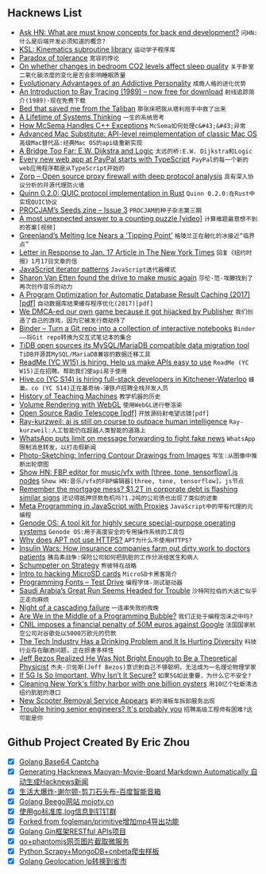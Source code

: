 ## Hacknews List


- [Ask HN: What are must know concepts for back end development?](item?id=18961793)  `问HN:什么是后端开发必须知道的概念?`
- [KSL: Kinematics subroutine library](https://github.com/shift-dynamics/ksl)  `运动学子程序库`
- [Paradox of tolerance](https://en.wikipedia.org/wiki/Paradox_of_tolerance)  `宽容的悖论`
- [On whether changes in bedroom CO2 levels affect sleep quality](https://www.gwern.net/zeo/CO2)  `关于卧室二氧化碳浓度的变化是否会影响睡眠质量`
- [Evolutionary Advantages of an Addictive Personality](https://blogs.scientificamerican.com/observations/the-evolutionary-advantages-of-an-addictive-personality/)  `成瘾人格的进化优势`
- [An Introduction to Ray Tracing (1989) – now free for download](http://www.realtimerendering.com/blog/an-introduction-to-ray-tracing-is-now-free-for-download/)  `射线追踪简介(1989)-现在免费下载`
- [Bed that saved me from the Taliban](https://www.bbc.co.uk/news/stories-46882917)  `那张床把我从塔利班手中救了出来`
- [A Lifetime of Systems Thinking](https://thesystemsthinker.com/a-lifetime-of-systems-thinking/)  `一生的系统思考`
- [How McSema Handles C&#43;&#43; Exceptions](https://blog.trailofbits.com/2019/01/21/how-mcsema-handles-c-exceptions/)  `McSema如何处理c&#43;&#43;异常`
- [Advanced Mac Substitute: API-level reimplementation of classic Mac OS](https://www.v68k.org/advanced-mac-substitute/)  `高级Mac替代品:经典Mac OS的api级重新实现`
- [A Bridge Too Far: E.W. Dijkstra and Logic](https://vanemden.wordpress.com/2018/07/21/dijkstra-and-logic)  `太远的桥:E.W. Dijkstra和Logic`
- [Every new web app at PayPal starts with TypeScript](https://medium.com/paypal-engineering/why-every-new-web-app-at-paypal-starts-with-typescript-9d1acc07c839)  `PayPal的每一个新的web应用程序都是从TypeScript开始的`
- [Zorp – Open source proxy firewall with deep protocol analysis](http://balasys.github.io/zorp/about/)  `具有深入协议分析的开源代理防火墙`
- [Quinn 0.2.0: QUIC protocol implementation in Rust](https://github.com/djc/quinn/releases/tag/0.2.0)  `Quinn 0.2.0:在Rust中实现QUIC协议`
- [PROCJAM’s Seeds zine – Issue 3](http://www.procjam.com/seeds/issues/3/)  `PROCJAM的种子杂志第三期`
- [A most unexpected answer to a counting puzzle [video]](https://www.youtube.com/watch?v=HEfHFsfGXjs)  `计算难题最意想不到的答案[视频]`
- [Greenland’s Melting Ice Nears a ‘Tipping Point’](https://www.nytimes.com/2019/01/21/climate/greenland-ice.html)  `格陵兰正在融化的冰接近“临界点”`
- [Letter in Response to Jan. 17 Article in The New York Times](https://reich.hms.harvard.edu/letter-response-jan-17-article-new-york-times)  `回复《纽约时报》1月17日文章的信`
- [JavaScript iterator patterns](https://loige.co/javascript-iterator-patterns)  `JavaScript迭代器模式`
- [Sharon Van Etten found the drive to make music again](https://www.huckmag.com/art-and-culture/music-2/remind-me-tomorrow-interview-sharon-van-etten/)  `莎伦·范·埃滕找到了再次创作音乐的动力`
- [A Program Optimization for Automatic Database Result Caching (2017) [pdf]](http://adam.chlipala.net/papers/SqlcachePOPL17/SqlcachePOPL17.pdf)  `自动数据库结果缓存程序优化(2017)[pdf]`
- [We DMCA-ed our own game because it got hijacked by Publisher](https://www.reddit.com/r/gamedev/comments/ai80zd/we_dmcaed_our_own_game_last_week_because_it_got/)  `我们创造了自己的游戏，因为它被发行商劫持了`
- [Binder – Turn a Git repo into a collection of interactive notebooks](https://mybinder.org/)  `Binder——将Git repo转换为交互式笔记本的集合`
- [TiDB open sources its MySQL/MariaDB compatible data migration tool](https://github.com/pingcap/dm)  `TiDB开源其MySQL/MariaDB兼容的数据迁移工具`
- [ReadMe (YC W15) is hiring. Help us make APIs easy to use](http://readme.io/careers)  `ReadMe (YC W15)正在招聘。帮助我们使api易于使用`
- [Hive.co (YC S14) is hiring full-stack developers in Kitchener-Waterloo](https://angel.co/hive/jobs/46091-full-stack-software-developer)  `蜂巢。co (YC S14)正在基奇纳-滑铁卢招聘全栈开发人员`
- [History of Teaching Machines](http://teachingmachin.es/timeline.html)  `教学机器的历史`
- [Volume Rendering with WebGL](https://www.willusher.io/webgl/2019/01/13/volume-rendering-with-webgl)  `使用WebGL进行卷渲染`
- [Open Source Radio Telescope [pdf]](https://www.gnuradio.org/grcon/grcon18/presentations/open_source_radio_telescopes/2-John_Makous-OSRT.pdf)  `开放源码射电望远镜[pdf]`
- [Ray-kurzweil: ai is still on course to outpace human intelligence](https://www.grayscott.com/seriouswonder-//ray-kurzweil-ai-is-still-on-course-to-outpace-human-intelligence)  `Ray-kurzweil:人工智能仍在超越人类智能的道路上`
- [WhatsApp puts limit on message forwarding to fight fake news](https://www.theguardian.com/technology/2019/jan/21/whatsapp-limits-message-forwarding-fight-fake-news)  `WhatsApp限制消息转发，以打击假新闻`
- [Photo-Sketching: Inferring Contour Drawings from Images](https://arxiv.org/abs/1901.00542)  `写生:从图像中推断出轮廓图`
- [Show HN: FBP editor for music/vfx with [three, tone, tensorflow].js nodes](https://kousun12.github.io/eternal/)  `Show HN:音乐/vfx的FBP编辑器[three, tone, tensorflow]。js节点`
- [Remember the mortgage mess? $1.2T in corporate debt is flashing similar signs](https://www.latimes.com/business/la-fi-corporate-debt-risks-20190120-story.html#nws=mcnewsletter)  `还记得抵押贷款危机吗?1.2吨的公司债也出现了类似的迹象`
- [Meta Programming in JavaScript with Proxies](https://itnext.io/meta-programming-in-javascript-with-proxies-64fa4898070e)  `JavaScript中的带有代理的元编程`
- [Genode OS: A tool kit for highly secure special-purpose operating systems](https://genode.org/about/index)  `Genode OS:用于高度安全的专用操作系统的工具包`
- [Why does APT not use HTTPS?](https://whydoesaptnotusehttps.com/)  `APT为什么不使用HTTPS?`
- [Insulin Wars: How insurance companies farm out dirty work to doctors patients](https://www.nytimes.com/2019/01/18/opinion/cost-insurance-diabetes-insulin.html)  `胰岛素战争:保险公司如何把肮脏的工作分派给医生和病人`
- [Schumpeter on Strategy](http://reactionwheel.net/2019/01/schumpeter-on-strategy.html)  `熊彼特在战略`
- [Intro to hacking MicroSD cards](http://bunniestudios.com/blog/?p=3554)  `MicroSD卡黑客简介`
- [Programming Fonts – Test Drive](http://app.programmingfonts.org/)  `编程字体-测试驱动器`
- [Saudi Arabia’s Great Run Seems Headed for Trouble](https://www.bloomberg.com/opinion/articles/2019-01-04/saudis-faces-cheap-oil-social-liberalization-climate-change)  `沙特阿拉伯的大逃亡似乎正走向麻烦`
- [Night of a cascading failure](https://rachelbythebay.com/w/2019/01/20/quiet/)  `一连串失败的夜晚`
- [Are We in the Middle of a Programming Bubble?](https://thinkfaster.co/2019/01/are-we-in-the-middle-of-a-giant-programming-bubble/)  `我们正处于编程泡沫之中吗?`
- [CNIL imposes a financial penalty of 50M euros against Google](https://www.cnil.fr/en/cnils-restricted-committee-imposes-financial-penalty-50-million-euros-against-google-llc)  `法国国家航空公司对谷歌处以5000万欧元的罚款`
- [The Tech Industry Has a Drinking Problem and It Is Hurting Diversity](https://kevincrawley.io/posts/tech-industry-drinking-problem/)  `科技行业存在酗酒问题，正在损害多样性`
- [Jeff Bezos Realized He Was Not Bright Enough to Be a Theoretical Physicist](https://www.youtube.com/watch?v=eFnV6EM-wzY)  `杰夫·贝佐斯(Jeff Bezos)意识到自己不够聪明，无法成为一名理论物理学家`
- [If 5G Is So Important, Why Isn’t It Secure?](https://www.nytimes.com/2019/01/21/opinion/5g-cybersecurity-china.html)  `如果5G如此重要，为什么它不安全?`
- [Cleaning New York&#39;s filthy harbor with one billion oysters](https://www.cnn.com/2019/01/16/tech/billion-oyster-project/index.html)  `用10亿个牡蛎清洁纽约肮脏的港口`
- [New Scooter Removal Service Appears](https://www.scootscoop.com/)  `新的滑板车拆卸服务出现`
- [Trouble hiring senior engineers? It&#39;s probably you](https://hiringengineersbook.com/post/trouble-hiring/)  `招聘高级工程师有困难?这可能是你`

## Github Project Created By Eric Zhou

- [x] [Golang Base64 Captcha](https://github.com/mojocn/base64Captcha)
- [x] [Generating Hacknews Maoyan-Movie-Board Markdown Automatically 自动生成Hacknews新闻](https://github.com/dejavuzhou/md-genie)
- [x] [生活大爆炸-谢尔顿-剪刀石头布-百度智能音箱](https://github.com/mojocn/dueros-bang-game)
- [x] [Golang Beego网站 mojotv.cn](https://github.com/mojocn/www.mojotv.cn)
- [x] [使用go标准库,log信息到钉钉群](https://github.com/mojocn/dooger)
- [x] [Forked from fogleman/primitive增加mp4导出功能](https://github.com/mojocn/primitive)
- [x] [Golang Gin框架RESTful APIs项目](https://github.com/JJJJJJJerk/ezier-golang-web-api-framework)
- [x] [go+phantomjs网页图片截取微服务](https://github.com/mojocn/screen_shot)
- [x] [Python Scrapy+MongoDB+cnbeta爬虫样板](https://github.com/mojocn/scrapy_mongodb_boilerplate_cnbeta)
- [x] [Golang Geolocation Ip转换到省市](https://github.com/mojocn/ip2location)